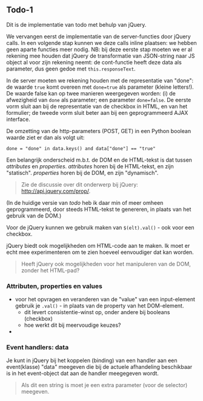 ## Todo-1

Dit is de implementatie van todo met behulp van jQuery.

We vervangen eerst de implementatie van de server-functies door jQuery calls. In een volgende stap kunnen we deze calls inline plaatsen: we hebben geen aparte functies meer nodig. NB: bij deze eerste stap moeten we er al rekening mee houden dat jQuery de transformatie van JSON-string naar JS object al voor zijn rekening neemt: de cont-functie heeft deze data als parameter, dus geen gedoe met `this.responseText`.

In de server moeten we rekening houden met de representatie van "done": de waarde `true` komt overeen met `done=true` als parameter (kleine letters!). De waarde false kan op twee manieren weergegeven worden: (i) de afwezigheid van `done` als parameter; een parameter `done=false`. De eerste vorm sluit aan bij de representatie van de checkbox in HTML, en van het formulier; de tweede vorm sluit beter aan bij een geprogrammeerd AJAX interface.

De omzetting van de http-parameters (POST, GET) in een Python boolean waarde ziet er dan als volgt uit: 

`done = "done" in data.keys() and data["done"] == "true"`

Een belangrijk onderscheid m.b.t. de DOM en de HTML-tekst is dat tussen *attributes* en *properties*. *attributes* horen bij de HTML-tekst, en zijn "statisch". *properties* horen bij de DOM, en zijn "dynamisch". 

> Zie de discussie over dit onderwerp bij jQuery: http://api.jquery.com/prop/.

(In de huidige versie van *todo* heb ik daar min of meer omheen geprogrammeerd, door steeds HTML-tekst te genereren, in plaats van het gebruik van de DOM.)

Voor de jQuery kunnen we gebruik maken van `$(elt).val()` - ook voor een checkbox.

jQuery biedt ook mogelijkheden om HTML-code aan te maken. Ik moet er echt mee experimenteren om te zien hoeveel eenvoudiger dat kan worden.

> Heeft jQuery ook mogelijkheden voor het manipuleren van de DOM, zonder het HTML-pad?

### Attributen, properties en values

* voor het opvragen en veranderen van de "value" van een input-element gebruik je `.val()` - in plaats van de property van het DOM-element.
    * dit levert consistentie-winst op, onder andere bij booleans (checkbox)
    * hoe werkt dit bij meervoudige keuzes?
*

### Event handlers: data

Je kunt in jQuery bij het koppelen (binding) van een handler aan een event(klasse) "data" meegeven die bij de actuele afhandeling beschikbaar is in het event-object dat aan de handler meegegeven wordt.

> Als dit een string is moet je een extra parameter (voor de selector) meegeven.

